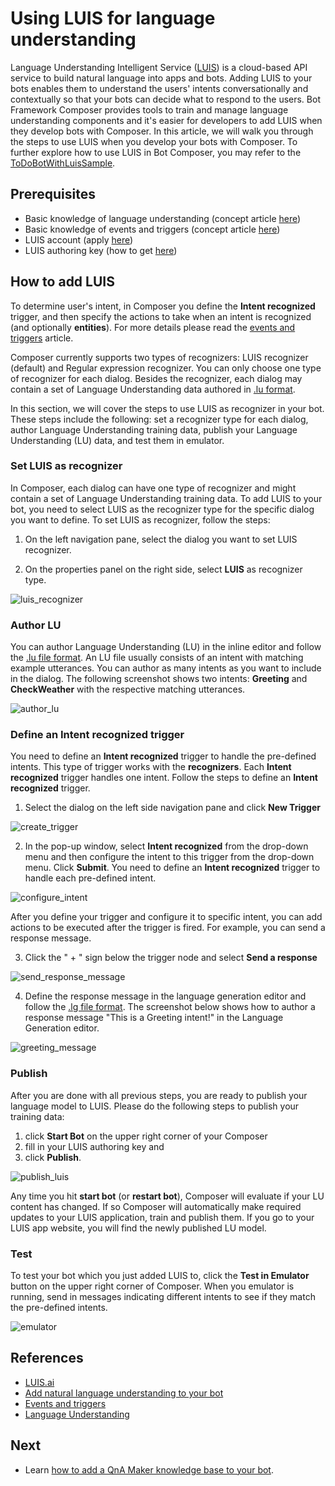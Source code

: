 # Using LUIS for language understanding

Language Understanding Intelligent Service ([LUIS](https://www.luis.ai/home)) is a cloud-based API service to build natural language into apps and bots. Adding LUIS to your bots enables them to understand the users' intents conversationally and contextually so that your bots can decide what to respond to the users. Bot Framework Composer provides tools to train and manage language understanding components and it's easier for developers to add LUIS when they develop bots with Composer. In this article, we will walk you through the steps to use LUIS when you develop your bots with Composer. To further explore how to use LUIS in Bot Composer, you may refer to the [ToDoBotWithLuisSample](https://github.com/microsoft/BotFramework-Composer/tree/main/Composer/packages/server/assets/projects/ToDoBotWithLuisSample).

## Prerequisites

- Basic knowledge of language understanding (concept article [here](./concept-language-understanding.md))
- Basic knowledge of events and triggers (concept article [here](./concept-events-and-triggers.md))
- LUIS account (apply [here](https://www.luis.ai/home))
- LUIS authoring key (how to get [here](https://docs.microsoft.com/en-us/azure/cognitive-services/luis/luis-concept-keys?tabs=V2#programmatic-key))

## How to add LUIS

To determine user's intent, in Composer you define the **Intent recognized** trigger, and then specify the actions to take when an intent is recognized (and optionally **entities**). For more details please read the [events and triggers](./concept-events-and-triggers.md) article.

Composer currently supports two types of recognizers: LUIS recognizer (default) and Regular expression recognizer. You can only choose one type of recognizer for each dialog. Besides the recognizer, each dialog may contain a set of Language Understanding data authored in [.lu format](https://aka.ms/lu-file-format).

In this section, we will cover the steps to use LUIS as recognizer in your bot. These steps include the following: set a recognizer type for each dialog, author Language Understanding training data, publish your Language Understanding (LU) data, and test them in emulator.

### Set LUIS as recognizer

In Composer, each dialog can have one type of recognizer and might contain a set of Language Understanding training data. To add LUIS to your bot, you need to select LUIS as the recognizer type for the specific dialog you want to define. To set LUIS as recognizer, follow the steps:

1. On the left navigation pane, select the dialog you want to set LUIS recognizer.

2. On the properties panel on the right side, select **LUIS** as recognizer type.

![luis_recognizer](./media/tutorial-weatherbot/07/luis-recognizer.png)

### Author LU

You can author Language Understanding (LU) in the inline editor and follow the [.lu file format](https://aka.ms/lu-file-format). An LU file usually consists of an intent with matching example utterances. You can author as many intents as you want to include in the dialog. The following screenshot shows two intents: **Greeting** and **CheckWeather** with the respective matching utterances.

![author_lu](./media/add_luis/author_lu.png)

### Define an **Intent recognized** trigger

You need to define an **Intent recognized** trigger to handle the pre-defined intents. This type of trigger works with the **recognizers**. Each **Intent recognized** trigger handles one intent. Follow the steps to define an **Intent recognized** trigger.

1. Select the dialog on the left side navigation pane and click **New Trigger**

![create_trigger](./media/add_luis/create_trigger.png)

2. In the pop-up window, select **Intent recognized** from the drop-down menu and then configure the intent to this trigger from the drop-down menu. Click **Submit**. You need to define an **Intent recognized** trigger to handle each pre-defined intent.

![configure_intent](./media/add_luis/configure_intent.png)

After you define your trigger and configure it to specific intent, you can add actions to be executed after the trigger is fired. For example, you can send a response message.

3. Click the " + " sign below the trigger node and select **Send a response**

![send_response_message](./media/add_luis/send_response_message.png)

4. Define the response message in the language generation editor and follow the [.lg file format](https://aka.ms/lg-file-format). The screenshot below shows how to author a response message "This is a Greeting intent!" in the Language Generation editor.

![greeting_message](./media/add_luis/greeting_message.png)

### Publish

After you are done with all previous steps, you are ready to publish your language model to LUIS. Please do the following steps to publish your training data:

1. click **Start Bot** on the upper right corner of your Composer
2. fill in your LUIS authoring key and
3. click **Publish**.

![publish_luis](./media/add_luis/publish_luis.png)

Any time you hit **start bot** (or **restart bot**), Composer will evaluate if your LU content has changed. If so Composer will automatically make required updates to your LUIS application, train and publish them. If you go to your LUIS app website, you will find the newly published LU model.

### Test

To test your bot which you just added LUIS to, click the **Test in Emulator** button on the upper right corner of Composer. When you emulator is running, send in messages indicating different intents to see if they match the pre-defined intents.

![emulator](./media/add_luis/emulator.gif)

## References

- [LUIS.ai](https://www.luis.ai/home)
- [Add natural language understanding to your bot](https://docs.microsoft.com/azure/bot-service/bot-builder-howto-v4-luis)
- [Events and triggers](./concept-events-and-triggers.md)
- [Language Understanding](./concept-language-understanding.md)

## Next

- Learn [how to add a QnA Maker knowledge base to your bot](./how-to-add-qna-to-bot.md).
